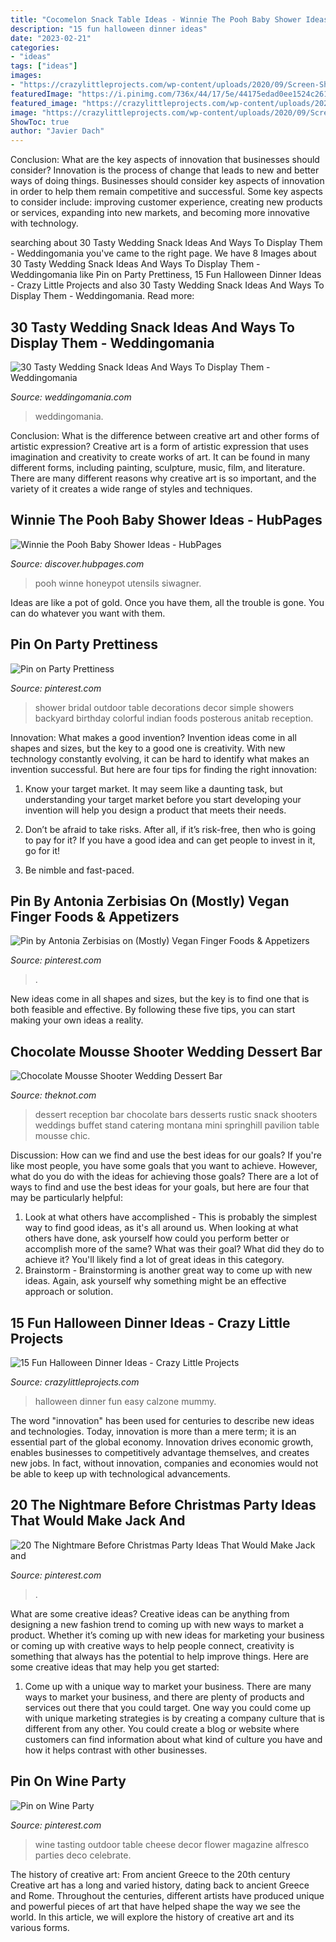 ```yaml
---
title: "Cocomelon Snack Table Ideas - Winnie The Pooh Baby Shower Ideas"
description: "15 fun halloween dinner ideas"
date: "2023-02-21"
categories:
- "ideas"
tags: ["ideas"]
images:
- "https://crazylittleprojects.com/wp-content/uploads/2020/09/Screen-Shot-2020-09-01-at-8.25.28-PM.png"
featuredImage: "https://i.pinimg.com/736x/44/17/5e/44175edad0ee1524c261f7b2f77ef1f6.jpg"
featured_image: "https://crazylittleprojects.com/wp-content/uploads/2020/09/Screen-Shot-2020-09-01-at-8.25.28-PM.png"
image: "https://crazylittleprojects.com/wp-content/uploads/2020/09/Screen-Shot-2020-09-01-at-8.25.28-PM.png"
ShowToc: true
author: "Javier Dach"
---
```



Conclusion: What are the key aspects of innovation that businesses should consider?
Innovation is the process of change that leads to new and better ways of doing things. Businesses should consider key aspects of innovation in order to help them remain competitive and successful. Some key aspects to consider include: improving customer experience, creating new products or services, expanding into new markets, and becoming more innovative with technology.

	

		
searching about 30 Tasty Wedding Snack Ideas And Ways To Display Them - Weddingomania you've came to the right page. We have 8 Images about 30 Tasty Wedding Snack Ideas And Ways To Display Them - Weddingomania like Pin on Party Prettiness, 15 Fun Halloween Dinner Ideas - Crazy Little Projects and also 30 Tasty Wedding Snack Ideas And Ways To Display Them - Weddingomania. Read more:
		
    
## 30 Tasty Wedding Snack Ideas And Ways To Display Them - Weddingomania

<img loading=lazy src="https://i.weddingomania.com/30-Tasty-Wedding-Snack-Ideas16.jpg" onerror="this.onerror=null;this.src='https://tse3.mm.bing.net/th?id=OIP.UwGzPp2VwB3lFDtq7AzP7gAAAA&amp;pid=15.1';" alt="30 Tasty Wedding Snack Ideas And Ways To Display Them - Weddingomania">

_Source: weddingomania.com_

>weddingomania. 

	

Conclusion: What is the difference between creative art and other forms of artistic expression?
Creative art is a form of artistic expression that uses imagination and creativity to create works of art. It can be found in many different forms, including painting, sculpture, music, film, and literature. There are many different reasons why creative art is so important, and the variety of it creates a wide range of styles and techniques.

    
## Winnie The Pooh Baby Shower Ideas - HubPages

<img loading=lazy src="https://images.saymedia-content.com/.image/t_share/MTc4MjY3MjkxNjE5MzcwNjAw/winnie-the-pooh-baby-shower-ideas.jpg" onerror="this.onerror=null;this.src='https://tse3.mm.bing.net/th?id=OIP.WV_fCrihe3UmxAoyRHslBQHaLn&amp;pid=15.1';" alt="Winnie the Pooh Baby Shower Ideas - HubPages">

_Source: discover.hubpages.com_

>pooh winne honeypot utensils siwagner. 

	

Ideas are like a pot of gold. Once you have them, all the trouble is gone. You can do whatever you want with them.

    
## Pin On Party Prettiness

<img loading=lazy src="https://i.pinimg.com/736x/a7/ae/ab/a7aeabe4e302234e433768640908c275--outdoor-bridal-showers-bridal-shower-tea.jpg" onerror="this.onerror=null;this.src='https://tse1.mm.bing.net/th?id=OIP.aJ5PYpGUfP7FnneME8MYjgHaLE&amp;pid=15.1';" alt="Pin on Party Prettiness">

_Source: pinterest.com_

>shower bridal outdoor table decorations decor simple showers backyard birthday colorful indian foods posterous anitab reception. 

	

Innovation: What makes a good invention?
Invention ideas come in all shapes and sizes, but the key to a good one is creativity. With new technology constantly evolving, it can be hard to identify what makes an invention successful. But here are four tips for finding the right innovation:
1. Know your target market. It may seem like a daunting task, but understanding your target market before you start developing your invention will help you design a product that meets their needs.

2. Don’t be afraid to take risks. After all, if it’s risk-free, then who is going to pay for it? If you have a good idea and can get people to invest in it, go for it!
3. Be nimble and fast-paced.

    
## Pin By Antonia Zerbisias On (Mostly) Vegan Finger Foods &amp; Appetizers

<img loading=lazy src="https://i.pinimg.com/736x/44/17/5e/44175edad0ee1524c261f7b2f77ef1f6.jpg" onerror="this.onerror=null;this.src='https://tse1.mm.bing.net/th?id=OIP.YDKLYc1eSJA3r8zALd_5YgHaJ3&amp;pid=15.1';" alt="Pin by Antonia Zerbisias on (Mostly) Vegan Finger Foods &amp; Appetizers">

_Source: pinterest.com_

>. 

	

New ideas come in all shapes and sizes, but the key is to find one that is both feasible and effective. By following these five tips, you can start making your own ideas a reality.

    
## Chocolate Mousse Shooter Wedding Dessert Bar

<img loading=lazy src="https://apis.xogrp.com/media-api/images/cdefa930-2c0a-11e5-9816-22000aa61a3e" onerror="this.onerror=null;this.src='https://tse1.mm.bing.net/th?id=OIP.6xxHhvEfWF-Eo4R_j9WL6gHaLH&amp;pid=15.1';" alt="Chocolate Mousse Shooter Wedding Dessert Bar">

_Source: theknot.com_

>dessert reception bar chocolate bars desserts rustic snack shooters weddings buffet stand catering montana mini springhill pavilion table mousse chic. 

	

Discussion: How can we find and use the best ideas for our goals?
If you're like most people, you have some goals that you want to achieve. However, what do you do with the ideas for achieving those goals? 
There are a lot of ways to find and use the best ideas for your goals, but here are four that may be particularly helpful: 

1) Look at what others have accomplished - This is probably the simplest way to find good ideas, as it's all around us. When looking at what others have done, ask yourself how could you perform better or accomplish more of the same? What was their goal? What did they do to achieve it? You'll likely find a lot of great ideas in this category. 
2) Brainstorm - Brainstorming is another great way to come up with new ideas. Again, ask yourself why something might be an effective approach or solution.

    
## 15 Fun Halloween Dinner Ideas - Crazy Little Projects

<img loading=lazy src="https://crazylittleprojects.com/wp-content/uploads/2020/09/Screen-Shot-2020-09-01-at-8.25.28-PM.png" onerror="this.onerror=null;this.src='https://tse1.mm.bing.net/th?id=OIP.gI4n_1s1Rg_XcUOcZjph6QHaKF&amp;pid=15.1';" alt="15 Fun Halloween Dinner Ideas - Crazy Little Projects">

_Source: crazylittleprojects.com_

>halloween dinner fun easy calzone mummy. 

	

The word "innovation" has been used for centuries to describe new ideas and technologies. Today, innovation is more than a mere term; it is an essential part of the global economy. Innovation drives economic growth, enables businesses to competitively advantage themselves, and creates new jobs. In fact, without innovation, companies and economies would not be able to keep up with technological advancements.

    
## 20 The Nightmare Before Christmas Party Ideas That Would Make Jack And

<img loading=lazy src="https://i.pinimg.com/736x/ac/24/37/ac24370fdd133021717239a1c2843b3f.jpg" onerror="this.onerror=null;this.src='https://tse4.mm.bing.net/th?id=OIP.7gS8611ycvxxe4sGC-1bTwHaJQ&amp;pid=15.1';" alt="20 The Nightmare Before Christmas Party Ideas That Would Make Jack and">

_Source: pinterest.com_

>. 

	

What are some creative ideas?
Creative ideas can be anything from designing a new fashion trend to coming up with new ways to market a product. Whether it’s coming up with new ideas for marketing your business or coming up with creative ways to help people connect, creativity is something that always has the potential to help improve things. Here are some creative ideas that may help you get started: 
1. Come up with a unique way to market your business. There are many ways to market your business, and there are plenty of products and services out there that you could target. One way you could come up with unique marketing strategies is by creating a company culture that is different from any other. You could create a blog or website where customers can find information about what kind of culture you have and how it helps contrast with other businesses.

    
## Pin On Wine Party

<img loading=lazy src="https://i.pinimg.com/originals/db/41/e1/db41e1435b7f7c47e233ba1c4df0351c.jpg" onerror="this.onerror=null;this.src='https://tse4.mm.bing.net/th?id=OIP.JTq5da_695JBPLKddLLrqgHaLH&amp;pid=15.1';" alt="Pin on Wine Party">

_Source: pinterest.com_

>wine tasting outdoor table cheese decor flower magazine alfresco parties deco celebrate. 

	

The history of creative art: From ancient Greece to the 20th century
Creative art has a long and varied history, dating back to ancient Greece and Rome. Throughout the centuries, different artists have produced unique and powerful pieces of art that have helped shape the way we see the world. In this article, we will explore the history of creative art and its various forms.


